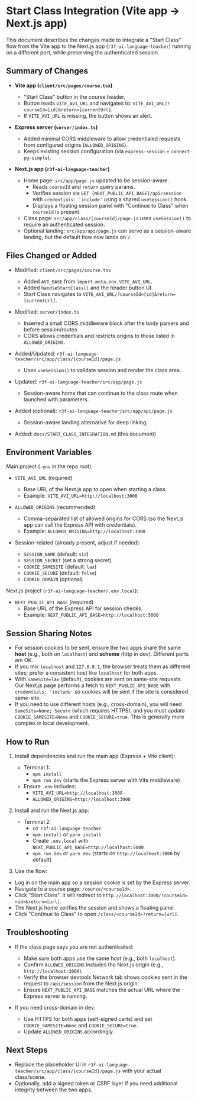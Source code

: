 # Start Class Integration (Vite app -> Next.js app)

This document describes the changes made to integrate a "Start Class" flow from the Vite app to the Next.js app (`r3f-ai-language-teacher`) running on a different port, while preserving the authenticated session.

## Summary of Changes

- **Vite app (`client/src/pages/course.tsx`)**
  - "Start Class" button in the course header.
  - Button reads `VITE_AVI_URL` and navigates to: `VITE_AVI_URL/?courseId=[id]&return=[currentUrl]`.
  - If `VITE_AVI_URL` is missing, the button shows an alert.

- **Express server (`server/index.ts`)**
  - Added minimal CORS middleware to allow credentialed requests from configured origins (`ALLOWED_ORIGINS`).
  - Keeps existing session configuration (via `express-session` + `connect-pg-simple`).

- **Next.js app (`r3f-ai-language-teacher`)**
  - Home page: `src/app/page.js` updated to be session-aware.
    - Reads `courseId` and `return` query params.
    - Verifies session via `GET {NEXT_PUBLIC_API_BASE}/api/session` with `credentials: 'include'` using a shared `useSession()` hook.
    - Displays a floating session panel with "Continue to Class" when `courseId` is present.
  - Class page: `src/app/class/[courseId]/page.js` uses `useSession()` to require an authenticated session.
  - Optional landing: `src/app/api/page.js` can serve as a session-aware landing, but the default flow now lands on `/`.

## Files Changed or Added

- Modified: `client/src/pages/course.tsx`
  - Added `AVI_BASE` from `import.meta.env.VITE_AVI_URL`.
  - Added `handleStartClass()` and the header button UI.
  - Start Class navigates to `VITE_AVI_URL/?courseId=[id]&return=[currentUrl]`.

- Modified: `server/index.ts`
  - Inserted a small CORS middleware block after the body parsers and before session/routes.
  - CORS allows credentials and restricts origins to those listed in `ALLOWED_ORIGINS`.

- Added/Updated: `r3f-ai-language-teacher/src/app/class/[courseId]/page.js`
  - Uses `useSession()` to validate session and render the class area.
- Updated: `r3f-ai-language-teacher/src/app/page.js`
  - Session-aware home that can continue to the class route when launched with parameters.
- Added (optional): `r3f-ai-language-teacher/src/app/api/page.js`
  - Session-aware landing alternative for deep linking.

- Added: `docs/START_CLASS_INTEGRATION.md` (this document)

## Environment Variables

Main project (`.env` in the repo root):

- `VITE_AVI_URL` (required)
  - Base URL of the Next.js app to open when starting a class.
  - Example: `VITE_AVI_URL=http://localhost:3000`

- `ALLOWED_ORIGINS` (recommended)
  - Comma-separated list of allowed origins for CORS (so the Next.js app can call the Express API with credentials).
  - Example: `ALLOWED_ORIGINS=http://localhost:3000`

- Session-related (already present, adjust if needed):
  - `SESSION_NAME` (default: `sid`)
  - `SESSION_SECRET` (set a strong secret)
  - `COOKIE_SAMESITE` (default: `lax`)
  - `COOKIE_SECURE` (default: `false`)
  - `COOKIE_DOMAIN` (optional)

Next.js project (`r3f-ai-language-teacher/.env.local`):

- `NEXT_PUBLIC_API_BASE` (required)
  - Base URL of the Express API for session checks.
  - Example: `NEXT_PUBLIC_API_BASE=http://localhost:5000`

## Session Sharing Notes

- For session cookies to be sent, ensure the two apps share the same **host** (e.g., both on `localhost`) and **scheme** (http in dev). Different ports are OK.
- If you mix `localhost` and `127.0.0.1`, the browser treats them as different sites; prefer a consistent host like `localhost` for both apps.
- With `SameSite=lax` (default), cookies are sent on same-site requests. Our Next.js page performs a fetch to `NEXT_PUBLIC_API_BASE` with `credentials: 'include'` so cookies will be sent if the site is considered same-site.
- If you need to use different hosts (e.g., cross-domain), you will need `SameSite=None; Secure` (which requires HTTPS), and you must update `COOKIE_SAMESITE=None` and `COOKIE_SECURE=true`. This is generally more complex in local development.

## How to Run

1. Install dependencies and run the main app (Express + Vite client):
   - Terminal 1:
     - `npm install`
     - `npm run dev` (starts the Express server with Vite middleware)
   - Ensure `.env` includes:
     - `VITE_AVI_URL=http://localhost:3000`
     - `ALLOWED_ORIGINS=http://localhost:3000`

2. Install and run the Next.js app:
   - Terminal 2:
     - `cd r3f-ai-language-teacher`
     - `npm install` or `yarn install`
     - Create `.env.local` with `NEXT_PUBLIC_API_BASE=http://localhost:5000`
     - `npm run dev` or `yarn dev` (starts on `http://localhost:3000` by default)

3. Use the flow:
  - Log in on the main app so a session cookie is set by the Express server.
  - Navigate to a course page: `/course/<courseId>`.
  - Click "Start Class". It will redirect to `http://localhost:3000/?courseId=<id>&return=[url]`.
  - The Next.js home verifies the session and shows a floating panel.
  - Click "Continue to Class" to open `/class/<courseId>?return=[url]`.

## Troubleshooting

- If the class page says you are not authenticated:
  - Make sure both apps use the same host (e.g., both `localhost`).
  - Confirm `ALLOWED_ORIGINS` includes the Next.js origin (e.g., `http://localhost:3000`).
  - Verify the browser devtools Network tab shows cookies sent in the request to `/api/session` from the Next.js origin.
  - Ensure `NEXT_PUBLIC_API_BASE` matches the actual URL where the Express server is running.

- If you need cross-domain in dev:
  - Use HTTPS for both apps (self-signed certs) and set `COOKIE_SAMESITE=None` and `COOKIE_SECURE=true`.
  - Update `ALLOWED_ORIGINS` accordingly.

## Next Steps

- Replace the placeholder UI in `r3f-ai-language-teacher/src/app/class/[courseId]/page.js` with your actual class/scene.
- Optionally, add a signed token or CSRF layer if you need additional integrity between the two apps.
